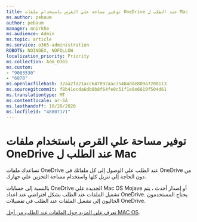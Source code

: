 ```yaml
---
title: توفير مساحة علي القرص باستخدام ملفات OneDrive عند الطلب ل Mac
ms.author: pebaum
author: pebaum
manager: mnirkhe
ms.audience: Admin
ms.topic: article
ms.service: o365-administration
ROBOTS: NOINDEX, NOFOLLOW
localization_priority: Priority
ms.collection: Adm_O365
ms.custom:
- "9003530"
- "6878"
ms.openlocfilehash: 32aa2fa21acc647092aac75484dde809a7208113
ms.sourcegitcommit: f8b41ecda6db0b8f64fe0c51f1e8e6619f504d61
ms.translationtype: MT
ms.contentlocale: ar-SA
ms.lasthandoff: 10/28/2020
ms.locfileid: "48807171"
---
```

# <a name="save-disk-space-with-onedrive-files-on-demand-for-mac"></a>توفير مساحة علي القرص باستخدام ملفات OneDrive عند الطلب ل Mac

تساعدك ملفات OneDrive عند الطلب علي الوصول إلى كل ملفاتك في OneDrive من دون الحاجة إلى تنزيل كلها واستخدام مساحة التخزين علي جهازك.  

بالنسبة إلى حسابات OneDrive الجديدة علي Mac OS Mojave أو إصدار أحدث ، يتم تشغيل الملفات عند الطلب بشكل افتراضي عند اعداد OneDrive. يحتاج المستخدمون الحاليون إلى تشغيل الملفات عند الطلب في تفضيلات OneDrive.  

[تعرف علي المزيد حول الملفات عند الطلب من أجل MAC OS](https://support.microsoft.com/office/529f6d53-e572-4922-a585-e7a318c135f0).

